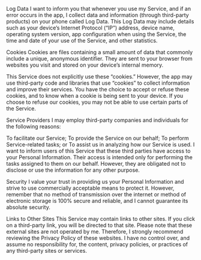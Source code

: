 Log Data
I want to inform you that whenever you use my Service, and if an error occurs in the app, I collect data and information (through third-party products) on your phone called Log Data. This Log Data may include details such as your device’s Internet Protocol (“IP”) address, device name, operating system version, app configuration when using the Service, the time and date of your use of the Service, and other statistics.

Cookies
Cookies are files containing a small amount of data that commonly include a unique, anonymous identifier. They are sent to your browser from websites you visit and stored on your device’s internal memory.

This Service does not explicitly use these “cookies.” However, the app may use third-party code and libraries that use “cookies” to collect information and improve their services. You have the choice to accept or refuse these cookies, and to know when a cookie is being sent to your device. If you choose to refuse our cookies, you may not be able to use certain parts of the Service.

Service Providers
I may employ third-party companies and individuals for the following reasons:

To facilitate our Service;
To provide the Service on our behalf;
To perform Service-related tasks; or
To assist us in analyzing how our Service is used.
I want to inform users of this Service that these third parties have access to your Personal Information. Their access is intended only for performing the tasks assigned to them on our behalf. However, they are obligated not to disclose or use the information for any other purpose.

Security
I value your trust in providing us your Personal Information and strive to use commercially acceptable means to protect it. However, remember that no method of transmission over the internet or method of electronic storage is 100% secure and reliable, and I cannot guarantee its absolute security.

Links to Other Sites
This Service may contain links to other sites. If you click on a third-party link, you will be directed to that site. Please note that these external sites are not operated by me. Therefore, I strongly recommend reviewing the Privacy Policy of these websites. I have no control over, and assume no responsibility for, the content, privacy policies, or practices of any third-party sites or services.

